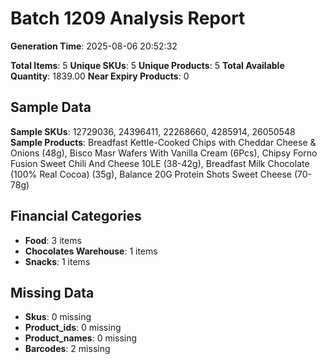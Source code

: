 # Batch 1209 Analysis Report

**Generation Time**: 2025-08-06 20:52:32

**Total Items**: 5
**Unique SKUs**: 5
**Unique Products**: 5
**Total Available Quantity**: 1839.00
**Near Expiry Products**: 0

## Sample Data
**Sample SKUs**: 12729036, 24396411, 22268660, 4285914, 26050548
**Sample Products**: Breadfast Kettle-Cooked Chips with Cheddar Cheese & Onions (48g), Bisco Masr Wafers With Vanilla Cream (6Pcs), Chipsy Forno Fusion Sweet Chili And Cheese 10LE (38-42g), Breadfast Milk Chocolate (100% Real Cocoa) (35g), Balance 20G Protein Shots Sweet Cheese (70-78g)

## Financial Categories
- **Food**: 3 items
- **Chocolates Warehouse**: 1 items
- **Snacks**: 1 items

## Missing Data
- **Skus**: 0 missing
- **Product_ids**: 0 missing
- **Product_names**: 0 missing
- **Barcodes**: 2 missing
